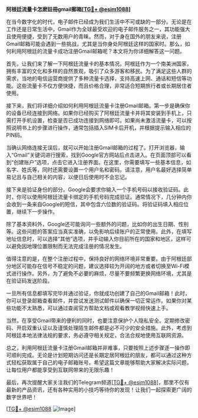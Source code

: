 **阿根廷流量卡怎麽註冊gmail郵箱[[TG💪+ @esim1088](https://t.me/s/esim1088)]**

在当今数字化的时代，电子邮件已经成为我们生活中不可或缺的一部分。无论是在工作还是日常生活中，Gmail作为全球最受欢迎的电子邮件服务之一，其功能强大且使用便捷，受到了无数用户的青睐。然而，对于身在国外的朋友来说，注册Gmail邮箱可能会遇到一些挑战，尤其是当你身处阿根廷这样的国家时。那么，如何利用阿根廷的流量卡成功注册Gmail邮箱呢？本文将为你详细解答这一问题。

首先，让我们来了解一下阿根廷流量卡的基本情况。阿根廷作为一个南美洲国家，拥有丰富的文化和多样的自然景观，吸引了众多游客和移民。为了满足这些人群的需求，当地的电信运营商提供了多种流量卡选择，支持高速上网、通话和短信等功能。这些流量卡不仅方便快捷，而且价格合理，非常适合短期旅行者或长期居住者使用。

接下来，我们将详细介绍如何利用阿根廷流量卡注册Gmail邮箱。第一步是确保你的设备已经连接到网络。如果你已经购买了阿根廷流量卡并将其安装到手机上，只需打开手机设置，检查是否已成功连接到网络即可。如果尚未激活流量卡，可以按照说明书上的步骤进行操作，通常包括插入SIM卡后开机，并根据提示输入相应的PIN码。

当确认网络连接无误后，就可以开始注册Gmail邮箱的过程了。打开浏览器，输入“Gmail”关键词进行搜索，找到Google官方网站后点击进入。在页面顶部可以看到“创建账户”选项，点击它进入注册界面。在这里，你需要填写一些基本信息，如名字、姓氏等，同时还需要设置一个用户名和密码。请注意，用户名最好选择简单易记且与自己相关的内容，以便日后使用时不会忘记。

接下来是验证身份的部分。Google会要求你输入一个手机号码以接收验证码。此时，你可以使用阿根廷流量卡绑定的手机号码完成验证。通常情况下，几分钟内你会收到一条来自Google的短信，其中包含六位数的验证码。将验证码填入相应位置，继续下一步操作。

除了基本资料外，Google还可能询问一些额外的问题，比如你的出生日期、性别等。这些问题的答案应当真实准确，以免影响后续账户的正常使用。此外，在填写地址信息时，可以选择“其他”选项，并手动输入你目前所在的国家和地区，这样可以避免因地理位置限制而无法完成注册的情况发生。

值得注意的是，在整个注册过程中，保持良好的网络环境非常重要。由于阿根廷部分地区可能存在信号不稳定的问题，建议选择较为开阔的地方或者切换至Wi-Fi模式进行操作。另外，为了避免不必要的麻烦，尽量不要频繁更换网络环境，尤其是在验证码发送阶段。

一旦所有信息都填写完毕并通过验证，你就成功创建了自己的Gmail邮箱！此时，你可以登录邮箱查看邮件，并尝试发送测试邮件以确保一切正常运作。如果你对某些功能不太熟悉，可以通过查阅官方帮助文档或观看教学视频快速上手。

当然，在享受Gmail带来的便利的同时，也要注意保护个人隐私安全。定期修改密码、开启双重认证以及谨慎处理陌生邮件都是必不可少的安全措施。此外，考虑到阿根廷本地法律法规的要求，务必遵守相关规定，合法合规地使用互联网资源。

总之，利用阿根廷流量卡注册Gmail邮箱并非难事，只要按照上述步骤逐一操作即可顺利完成。无论是计划短期访问还是长期定居阿根廷的朋友，都可以通过这种方式轻松获取属于自己的电子邮箱账号。希望这篇文章能够帮助大家解决实际问题，让每位用户都能享受到互联网带来的无限乐趣！

最后，再次提醒大家关注我们的Telegram频道[[TG💪+ @esim1088](https://t.me/s/esim1088)]，那里不仅有最新的产品资讯，还有各种实用的小技巧等待你的发现！让我们一起探索更广阔的数字世界吧！

[[TG💪+ @esim1088](https://t.me/s/esim1088) ![Image](https://i.postimg.cc/4NQfJmqS/Snipaste-2025-05-13-00-14-12.png)]